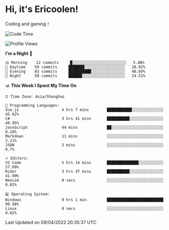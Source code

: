 # Hi, it's Ericoolen!
Coding and gaming！

<!--START_SECTION:waka-->
![Code Time](http://img.shields.io/badge/Code%20Time-202%20hrs%2054%20mins-blue)

![Profile Views](http://img.shields.io/badge/Profile%20Views-3-blue)

**I'm a Night 🦉** 

```text
🌞 Morning    12 commits     █░░░░░░░░░░░░░░░░░░░░░░░░   5.88% 
🌆 Daytime    59 commits     ███████░░░░░░░░░░░░░░░░░░   28.92% 
🌃 Evening    83 commits     ██████████░░░░░░░░░░░░░░░   40.69% 
🌙 Night      50 commits     ██████░░░░░░░░░░░░░░░░░░░   24.51%

```


📊 **This Week I Spent My Time On** 

```text
⌚︎ Time Zone: Asia/Shanghai

💬 Programming Languages: 
Vue.js                   4 hrs 7 mins        ███████████░░░░░░░░░░░░░░   45.62% 
C#                       3 hrs 41 mins       ██████████░░░░░░░░░░░░░░░   40.95% 
JavaScript               44 mins             ██░░░░░░░░░░░░░░░░░░░░░░░   8.24% 
Markdown                 11 mins             ░░░░░░░░░░░░░░░░░░░░░░░░░   2.21% 
JSON                     3 mins              ░░░░░░░░░░░░░░░░░░░░░░░░░   0.7%

🔥 Editors: 
VS Code                  5 hrs 14 mins       ██████████████░░░░░░░░░░░   57.99% 
Rider                    3 hrs 47 mins       ██████████░░░░░░░░░░░░░░░   41.99% 
Neovim                   0 secs              ░░░░░░░░░░░░░░░░░░░░░░░░░   0.02%

💻 Operating System: 
Windows                  9 hrs 1 min         █████████████████████████   99.98% 
Linux                    0 secs              ░░░░░░░░░░░░░░░░░░░░░░░░░   0.02%

```


 Last Updated on 09/04/2022 20:35:37 UTC
<!--END_SECTION:waka-->

